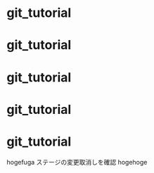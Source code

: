 # git_tutorial
# git_tutorial
# git_tutorial
# git_tutorial
# git_tutorial
hogefuga
ステージの変更取消しを確認
hogehoge
